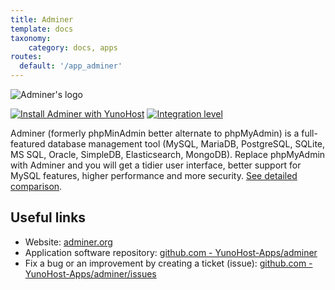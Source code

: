 ```yaml
---
title: Adminer
template: docs
taxonomy:
    category: docs, apps
routes:
  default: '/app_adminer'
---
```


![Adminer's logo](image://adminer_logo.png?height=80)

[![Install Adminer with YunoHost](https://install-app.yunohost.org/install-with-yunohost.png)](https://install-app.yunohost.org/?app=adminer) [![Integration level](https://dash.yunohost.org/integration/adminer.svg)](https://dash.yunohost.org/appci/app/adminer)

Adminer (formerly phpMinAdmin better alternate to phpMyAdmin) is a full-featured database management tool (MySQL, MariaDB, PostgreSQL, SQLite, MS SQL, Oracle, SimpleDB, Elasticsearch, MongoDB). Replace phpMyAdmin with Adminer and you will get a tidier user interface, better support for MySQL features, higher performance and more security. [See detailed comparison](https://www.adminer.org/en/phpmyadmin).

## Useful links

+ Website: [adminer.org](https://www.adminer.org/)
+ Application software repository: [github.com - YunoHost-Apps/adminer](https://github.com/YunoHost-Apps/adminer_ynh)
+ Fix a bug or an improvement by creating a ticket (issue): [github.com - YunoHost-Apps/adminer/issues](https://github.com/YunoHost-Apps/adminer_ynh/issues)

